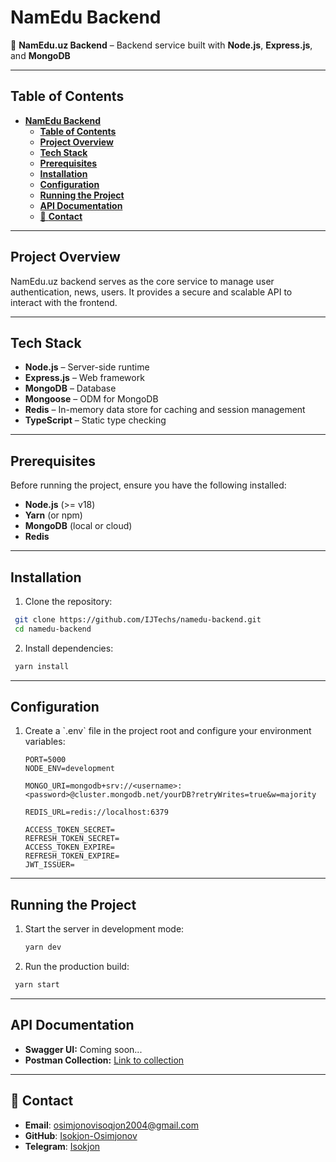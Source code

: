 # **NamEdu Backend**

🚀 **NamEdu.uz Backend** – Backend service built with **Node.js**, **Express.js**, and **MongoDB**

---

## **Table of Contents**

- [**NamEdu Backend**](#namedu-backend)
  - [**Table of Contents**](#table-of-contents)
  - [**Project Overview**](#project-overview)
  - [**Tech Stack**](#tech-stack)
  - [**Prerequisites**](#prerequisites)
  - [**Installation**](#installation)
  - [**Configuration**](#configuration)
  - [**Running the Project**](#running-the-project)
  - [**API Documentation**](#api-documentation)
  - [📝 **Contact**](#-contact)

---

## **Project Overview**

NamEdu.uz backend serves as the core service to manage user authentication, news, users. It provides a secure and scalable API to interact with the frontend.

---

## **Tech Stack**

- **Node.js** – Server-side runtime
- **Express.js** – Web framework
- **MongoDB** – Database
- **Mongoose** – ODM for MongoDB
- **Redis** – In-memory data store for caching and session management
- **TypeScript** – Static type checking

---

## **Prerequisites**

Before running the project, ensure you have the following installed:

- **Node.js** (>= v18)
- **Yarn** (or npm)
- **MongoDB** (local or cloud)
- **Redis**

---

## **Installation**

1. Clone the repository:

```bash
 git clone https://github.com/IJTechs/namedu-backend.git
 cd namedu-backend
```

2. Install dependencies:

```bash
 yarn install
```

---

## **Configuration**

1. Create a \`.env\` file in the project root and configure your environment variables:

   ```
   PORT=5000
   NODE_ENV=development

   MONGO_URI=mongodb+srv://<username>:<password>@cluster.mongodb.net/yourDB?retryWrites=true&w=majority

   REDIS_URL=redis://localhost:6379

   ACCESS_TOKEN_SECRET=
   REFRESH_TOKEN_SECRET=
   ACCESS_TOKEN_EXPIRE=
   REFRESH_TOKEN_EXPIRE=
   JWT_ISSUER=
   ```

---

## **Running the Project**

1. Start the server in development mode:

   ```bash
   yarn dev
   ```

2. Run the production build:

```bash
 yarn start
```

---

## **API Documentation**

- **Swagger UI:** Coming soon...
- **Postman Collection:** [Link to collection](#)

---

## 📝 **Contact**

- **Email**: [osimjonovisoqjon2004@gmail.com](mailto:osimjonovisoqjon2004@gmail.com)
- **GitHub**: [Isokjon-Osimjonov](https://github.com/Isokjon-Osimjonov)
- **Telegram**: [Isokjon](https://t.me/isokjon_io)
